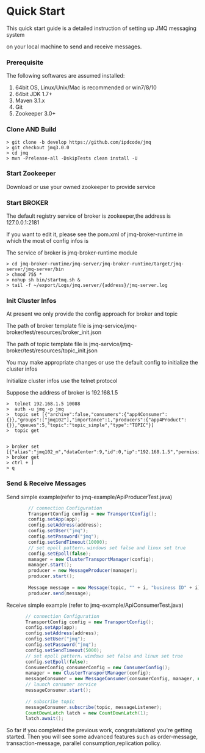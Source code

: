 Quick Start
=================
This quick start guide is a detailed instruction of setting up JMQ messaging system 

on your local machine to send and receive messages.

### Prerequisite ###
The following softwares are assumed installed:
  1. 64bit OS, Linux/Unix/Mac is recommended or win7/8/10
  2. 64bit JDK 1.7+
  3. Maven 3.1.x
  4. Git
  5. Zookeeper 3.0+

### Clone AND Build ###

    > git clone -b develop https://github.com/ipdcode/jmq
    > git checkout jmq3.0.0
    > cd jmq
    > mvn -Prelease-all -DskipTests clean install -U

### Start Zookeeper ###
Download or use your owned zookeeper to provide service

### Start BROKER ###
The default registry service of broker is zookeeper,the address is 127.0.0.1:2181

If you want to edit it, please see the pom.xml of jmq-broker-runtime in which the most of config infos is

The service of broker is jmq-broker-runtime module

    > cd jmq-broker-runtime/jmq-server/jmq-broker-runtime/target/jmq-server/jmq-server/bin
    > chmod 755 *
    > nohup sh bin/startmq.sh &
    > tail -f ~/export/Logs/jmq.server/{address}/jmq-server.log

### Init Cluster Infos ###
At present we only provide the config approach for broker and topic

The path of broker template file is jmq-service/jmq-broker/test/resources/broker_init.json

The path of topic template file is jmq-service/jmq-broker/test/resources/topic_init.json

You may make appropriate changes or use the default config to initialize the cluster infos

Initialize cluster infos use the telnet protocol

Suppose the address of broker is 192.168.1.5

    >  telnet 192.168.1.5 10088
    >  auth -u jmq -p jmq
    >  topic set [{"archive":false,"consumers":{"app4Consumer":{}},"groups":["jmq102"],"importance":1,"producers":{"app4Product":{}},"queues":5,"topic":"topic_simple","type":"TOPIC"}]
    >  topic get 
    

    > broker set [{"alias":"jmq102_m","dataCenter":9,"id":0,"ip":"192.168.1.5","permission":"FULL","port":50088,"retryType":"DB","syncMode":"SYNCHRONOUS"}]
    > broker get
    > ctrl + ]
    > q

### Send & Receive Messages ###

Send simple example(refer to jmq-example/ApiProducerTest.java)

```java
        // connection Configuration
        TransportConfig config = new TransportConfig();
        config.setApp(app);
        config.setAddress(address);
        config.setUser("jmq");
        config.setPassword("jmq");
        config.setSendTimeout(10000);
        // set epoll pattern，windows set false and linux set true
        config.setEpoll(false);
        manager = new ClusterTransportManager(config);
        manager.start();
        producer = new MessageProducer(manager);
        producer.start();
        
        Message message = new Message(topic, "" + i, "business ID" + i);
        producer.send(message);
```

Receive simple example (refer to jmq-example/ApiConsumerTest.java)

```java
       // connection Configuration
       TransportConfig config = new TransportConfig();
       config.setApp(app);
       config.setAddress(address);
       config.setUser("jmq");
       config.setPassword("jmq");
       config.setSendTimeout(5000);
       // set epoll pattern，windows set false and linux set true
       config.setEpoll(false);
       ConsumerConfig consumerConfig = new ConsumerConfig();
       manager = new ClusterTransportManager(config);
       messageConsumer = new MessageConsumer(consumerConfig, manager, null);
       // launch consumer service
       messageConsumer.start();
       
       // subscribe topic 
       messageConsumer.subscribe(topic, messageListener);
       CountDownLatch latch = new CountDownLatch(1);
       latch.await();
```
    
So far if you completed the previous work, congratulations! you're getting started.
Then you will see some advanced features such as order-message, transaction-message, parallel consumption,replication policy.

